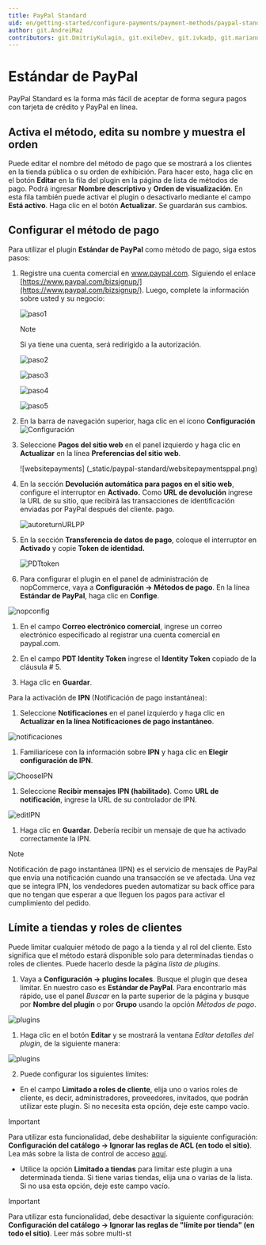 ```yaml
---
title: PayPal Standard
uid: en/getting-started/configure-payments/payment-methods/paypal-standard
author: git.AndreiMaz
contributors: git.DmitriyKulagin, git.exileDev, git.ivkadp, git.mariannk
---
```


# Estándar de PayPal

PayPal Standard es la forma más fácil de aceptar de forma segura pagos con tarjeta de crédito y PayPal en línea.

## Activa el método, edita su nombre y muestra el orden

Puede editar el nombre del método de pago que se mostrará a los clientes en la tienda pública o su orden de exhibición. Para hacer esto, haga clic en el botón **Editar** en la fila del plugin en la página de lista de métodos de pago. Podrá ingresar **Nombre descriptivo** y **Orden de visualización**. En esta fila también puede activar el plugin o desactivarlo mediante el campo **Está activo**. Haga clic en el botón **Actualizar**. Se guardarán sus cambios.

## Configurar el método de pago

Para utilizar el plugin **Estándar de PayPal** como método de pago, siga estos pasos:

1. Registre una cuenta comercial en www.paypal.com. Siguiendo el enlace [https://www.paypal.com/bizsignup/](https://www.paypal.com/bizsignup/). Luego, complete la información sobre usted y su negocio:

    ![paso1](_static/paypal-standard/signUp1step.png)

    > [!NOTE]
    >
    > Si ya tiene una cuenta, será redirigido a la autorización.

    ![paso2](_static/paypal-standard/signUp2step.png)

    ![paso3](_static/paypal-standard/signUp3step.png)

    ![paso4](_static/paypal-standard/signUp4step.png)

    ![paso5](_static/paypal-standard/signUp5step.png)

1. En la barra de navegación superior, haga clic en el ícono **Configuración** ![Configuración](_static/paypal-standard/settings_icon.png)

1. Seleccione **Pagos del sitio web** en el panel izquierdo y haga clic en **Actualizar** en la línea **Preferencias del sitio web**.

    ![websitepayments] (_static/paypal-standard/websitepaymentsppal.png)
1. En la sección **Devolución automática para pagos en el sitio web**, configure el interruptor en **Activado.** Como **URL de devolución** ingrese la URL de su sitio, que recibirá las transacciones de identificación enviadas por PayPal después del cliente. pago.

    ![autoreturnURLPP](_static/paypal-standard/autoreturnURLPP.png)
1. En la sección **Transferencia de datos de pago**, coloque el interruptor en **Activado** y copie **Token de identidad.**

    ![PDTtoken](_static/paypal-standard/PDTtoken.png)
1. Para configurar el plugin en el panel de administración de nopCommerce, vaya a **Configuración → Métodos de pago**. En la línea **Estándar de PayPal**, haga clic en **Confige**.

![nopconfig](_static/paypal-standard/nopConfigPP.png)

1. En el campo **Correo electrónico comercial**, ingrese un correo electrónico especificado al registrar una cuenta comercial en paypal.com.

1. En el campo **PDT Identity Token** ingrese el **Identity Token** copiado de la cláusula # 5.

1. Haga clic en **Guardar**.

Para la activación de **IPN** (Notificación de pago instantánea):

1. Seleccione **Notificaciones** en el panel izquierdo y haga clic en **Actualizar en la línea Notificaciones de pago instantáneo**.

![notificaciones](_static/paypal-standard/NotificationsPP.png)

1. Familiarícese con la información sobre **IPN** y haga clic en **Elegir configuración de IPN**.

![ChooseIPN](_static/paypal-standard/chooseIPNSettings.png)

1. Seleccione **Recibir mensajes IPN (habilitado)**. Como **URL de notificación**, ingrese la URL de su controlador de IPN.

![editIPN](_static/paypal-standard/editIPN.png)

1. Haga clic en **Guardar.** Debería recibir un mensaje de que ha activado correctamente la IPN.

> [!NOTE]
>
> Notificación de pago instantánea (IPN) es el servicio de mensajes de PayPal que envía una notificación cuando una transacción se ve afectada. Una vez que se integra IPN, los vendedores pueden automatizar su back office para que no tengan que esperar a que lleguen los pagos para activar el cumplimiento del pedido.

## Límite a tiendas y roles de clientes

Puede limitar cualquier método de pago a la tienda y al rol del cliente. Esto significa que el método estará disponible solo para determinadas tiendas o roles de clientes. Puede hacerlo desde la página *lista de plugins*.

1. Vaya a **Configuración → plugins locales**. Busque el plugin que desea limitar. En nuestro caso es **Estándar de PayPal**. Para encontrarlo más rápido, use el panel *Buscar* en la parte superior de la página y busque por **Nombre del plugin** o por **Grupo** usando la opción *Métodos de pago*.

![plugins](_static/paypal-standard/plugin.jpg)

1. Haga clic en el botón **Editar** y se mostrará la ventana *Editar detalles del plugin*, de la siguiente manera:

![plugins](_static/paypal-standard/edit.jpg)

2. Puede configurar los siguientes límites:

* En el campo **Limitado a roles de cliente**, elija uno o varios roles de cliente, es decir, administradores, proveedores, invitados, que podrán utilizar este plugin. Si no necesita esta opción, deje este campo vacío.

> [!important]
> Para utilizar esta funcionalidad, debe deshabilitar la siguiente configuración: **Configuración del catálogo → Ignorar las reglas de ACL (en todo el sitio)**. Lea más sobre la lista de control de acceso [aquí](xref:en/running-your-store/customer-management/access-control-list).

* Utilice la opción **Limitado a tiendas** para limitar este plugin a una determinada tienda. Si tiene varias tiendas, elija una o varias de la lista. Si no usa esta opción, deje este campo vacío.

> [!important]
> Para utilizar esta funcionalidad, debe desactivar la siguiente configuración: **Configuración del catálogo → Ignorar las reglas de "límite por tienda" (en todo el sitio)**. Leer más sobre multi-st